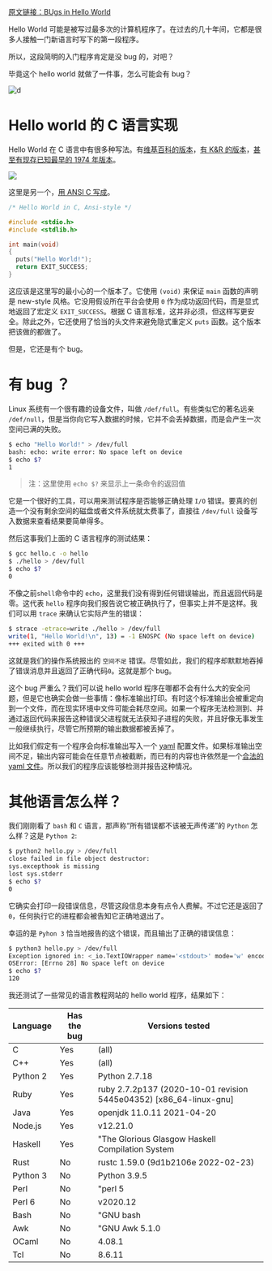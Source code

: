 [原文链接：BUgs in Hello World](https://blog.sunfishcode.online/bugs-in-hello-world/)

Hello World 可能是被写过最多次的计算机程序了。在过去的几十年间，它都是很多人接触一门新语言时写下的第一段程序。

所以，这段简明的入门程序肯定是没 bug 的，对吧？

毕竟这个 hello world 就做了一件事，怎么可能会有 bug？

![d](https://raw.githubusercontent.com/catbaron0/blog/master/images/2022326142649.png)

# Hello world 的 C 语言实现
 
Hello World 在 C 语言中有很多种写法。有[维基百科的版本](https://en.wikipedia.org/wiki/%22Hello,_World!%22_program#C)，[有 K&R 的版本](https://riptutorial.com/c/example/3675/original--hello--world---in-k-r-c)，[甚至有现存已知最早的 1974 年版本](https://en.wikipedia.org/wiki/%22Hello,_World!%22_program#History)。

![](https://raw.githubusercontent.com/catbaron0/blog/master/images/2022326143713.png)

这里是另一个，[用 ANSI C 写成](http://helloworldcollection.de/#C%C2%A0(ANSI))。

```c
/* Hello World in C, Ansi-style */

#include <stdio.h>
#include <stdlib.h>

int main(void)
{
  puts("Hello World!");
  return EXIT_SUCCESS;
}
```

这应该是这里写的最小心的一个版本了。它使用 `(void)` 来保证 `main` 函数的声明是 new-style 风格。它没用假设所在平台会使用 `0` 作为成功返回代码，而是显式地返回了宏定义 `EXIT_SUCCESS`。根据 C 语言标准，这并非必须，但这样写更安全。除此之外，它还使用了恰当的头文件来避免隐式重定义 `puts` 函数。这个版本把该做的都做了。

但是，它还是有个 bug。

# 有 bug ？
Linux 系统有一个很有趣的设备文件，叫做 `/def/full`。有些类似它的著名远亲 `/def/null`，但是当你向它写入数据的时候，它并不会丢掉数据，而是会产生一次空间已满的失败。
```sh
$ echo "Hello World!" > /dev/full
bash: echo: write error: No space left on device
$ echo $?
1
```

> 注：这里使用 `echo $?` 来显示上一条命令的返回值

它是一个很好的工具，可以用来测试程序是否能够正确处理 `I/O` 错误。要真的创造一个没有剩余空间的磁盘或者文件系统就太费事了，直接往 `/dev/full` 设备写入数据来查看结果要简单得多。

然后这事我们上面的 C 语言程序的测试结果：
```sh
$ gcc hello.c -o hello
$ ./hello > /dev/full
$ echo $?
0
```
不像之前`shell`命令中的 `echo`，这里我们没有得到任何错误输出，而且返回代码是零。这代表 `hello` 程序向我们报告说它被正确执行了，但事实上并不是这样。我们可以用 `trace` 来确认它实际产生的错误：
```sh
$ strace -etrace=write ./hello > /dev/full
write(1, "Hello World!\n", 13) = -1 ENOSPC (No space left on device)
+++ exited with 0 +++
```
这就是我们的操作系统报出的 `空间不足` 错误。尽管如此，我们的程序却默默地吞掉了错误消息并且返回了正确代码`0`。这就是那个 bug。

这个 bug 严重么？我们可以说 hello world 程序在哪都不会有什么大的安全问题，但是它也确实会做一些事情：像标准输出打印。有时这个标准输出会被重定向到一个文件，而在现实环境中文件可能会耗尽空间。如果一个程序无法检测到、并通过返回代码来报告这种错误父进程就无法获知子进程的失败，并且好像无事发生一般继续执行，尽管它所预期的输出数据都被丢掉了。

比如我们假定有一个程序会向标准输出写入一个 [yaml](https://yaml.org/) 配置文件。如果标准输出空间不足，输出内容可能会在任意节点被截断，而已有的内容也许依然是一个[合法的 yaml 文件](https://www.sqlservercentral.com/editorials/do-you-have-all-the-yaml)。所以我们的程序应该能够检测并报告这种情况。

# 其他语言怎么样？

我们刚刚看了 `bash` 和 `C` 语言，那声称“所有错误都不该被无声传递”的 `Python` 怎么样？这是 `Python 2`:
```sh
$ python2 hello.py > /dev/full
close failed in file object destructor:
sys.excepthook is missing
lost sys.stderr
$ echo $?
0
```

它确实会打印一段错误信息，尽管这段信息本身有点令人费解。不过它还是返回了 `0`，任何执行它的进程都会被告知它正确地退出了。

幸运的是 `Pyhon 3` 恰当地报告的这个错误，而且输出了正确的错误信息：
```sh
$ python3 hello.py > /dev/full
Exception ignored in: <_io.TextIOWrapper name='<stdout>' mode='w' encoding='utf-8'>
OSError: [Errno 28] No space left on device
$ echo $?
120
```

我还测试了一些常见的语言教程网站的 hello world 程序，结果如下：

| Language | Has the bug | Versions tested |
| -------- | ----------- | --------------- |
|C|Yes|(all)|
|C++|Yes|(all)|
|Python 2|Yes|Python 2.7.18|
|Ruby|Yes|ruby 2.7.2p137 (2020-10-01 revision 5445e04352) [x86_64-linux-gnu]|
|Java|Yes|openjdk 11.0.11 2021-04-20|
|Node.js|Yes|v12.21.0|
|Haskell|Yes|"The Glorious Glasgow Haskell Compilation System| version 8.8.4"|
|Rust|No|rustc 1.59.0 (9d1b2106e 2022-02-23)|
|Python 3|No|Python 3.9.5|
|Perl|No|"perl 5| version 32| subversion 1 (v5.32.1) built for x86_64-linux-gnu-thread-multi (with 46 registered patches...)"|
|Perl 6|No|v2020.12|
|Bash|No|"GNU bash| version 5.1.4(1)-release (x86_64-pc-linux-gnu)"|
|Awk|No|"GNU Awk 5.1.0| API: 3.0 (GNU MPFR 4.1.0| GNU MP 6.2.1)"|
|OCaml|No|4.08.1|
|Tcl|No|8.6.11|